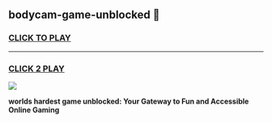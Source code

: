 
## bodycam-game-unblocked 👋
<h3>
<a href="https://premium.freeplayer.one?title=bodycam-game-unblocked&ref=14F">CLICK TO PLAY</a></h3>
<hr>

<h3>
<a href="https://premium.freeplayer.one?title=bodycam-game-unblocked&ref=14F">CLICK 2 PLAY</a>
  
</h3>

<a href="https://premium.freeplayer.one?title=bodycam-game-unblocked&ref=12F/"><img src="https://clearcache.store/games.png"></a>


**worlds hardest game unblocked: Your Gateway to Fun and Accessible Online Gaming**
